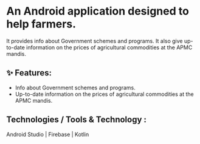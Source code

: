 # An Android application designed to help farmers.


It provides info about Government schemes and programs.
It also give up-to-date information on the prices of agricultural commodities at the APMC mandis.


## ✨ Features:
- Info about Government schemes and programs.
- Up-to-date information on the prices of agricultural commodities at the APMC mandis.

## Technologies / Tools & Technology : 
 Android Studio | Firebase | Kotlin 
